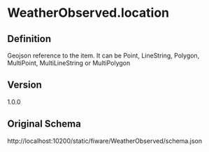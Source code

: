 # WeatherObserved.location

## Definition
Geojson reference to the item. It can be Point, LineString, Polygon, MultiPoint, MultiLineString or MultiPolygon

## Version
1.0.0

## Original Schema
http://localhost:10200/static/fiware/WeatherObserved/schema.json

